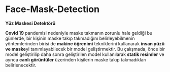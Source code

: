 # Face-Mask-Detection
**Yüz Maskesi Detektörü**

**Covid 19** pandemisi nedeniyle maske takmanın zorunlu hale geldiği bu günlerde, bir kişinin maske takıp takmadığını belirleyebilmenin yöntemlerinden birisi de **makine öğrenimi** tekniklerini kullanarak **insan yüzü ve maske**yi tanımlayabilecek bir model geliştirmektir. Bu çalışmada, önce bir model geliştirilip daha sonra geliştirilen model kullanılarak **statik resimler** ve ayrıca  **canlı görüntüler** üzerinden kişilerin maske takıp takmadıkları belirlenecektir.
